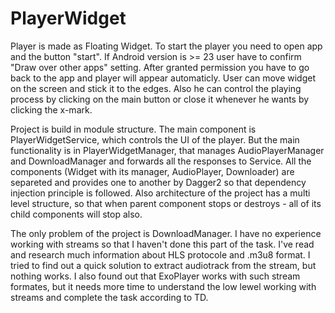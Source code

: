 # PlayerWidget

Player is made as Floating Widget. To start the player you need to open app and the button "start". If Android version is >= 23 
user have to confirm "Draw over other apps" setting. After granted permission you have to go back to the app and player will appear automaticly. User can move widget on the screen and stick it to the edges. Also he can control the playing process by clicking on the main button or close it whenever he wants by clicking the x-mark.

Project is build in module structure. The main component is PlayerWidgetService, which controls the UI of the player. But the main functionality is in PlayerWidgetManager, that manages AudioPlayerManager and DownloadManager and forwards all the responses to Service. All the components (Widget with its manager, AudioPlayer, Downloader) are separeted and provides one to another by Dagger2 so that dependency injection principle is followed. Also architecture of the project has a multi level structure, so that when parent component stops or destroys - all of its child components will stop also.

The only problem of the project is DownloadManager. I have no experience working with streams so that I haven't done this part of the task. I've read and research much information about HLS protocole and .m3u8 format. I tried to find out a quick solution to extract audiotrack from the stream, but nothing works. I also found out that ExoPlayer works with such stream formates, but it needs more time to understand the low lewel working with streams and complete the task according to TD.

